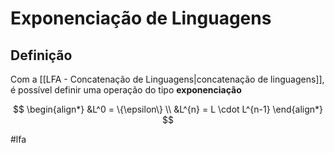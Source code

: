 
# Exponenciação de Linguagens

## Definição

Com a [[LFA - Concatenação de Linguagens|concatenação de linguagens]], é possível definir uma operação do tipo **exponenciação**

$$
\begin{align*}
&L^0 = \{\epsilon\} \\
&L^{n} = L \cdot L^{n-1}
\end{align*}
$$

#lfa

